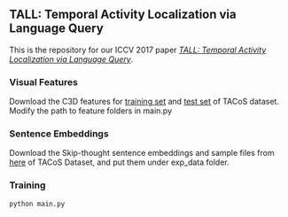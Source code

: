 ## TALL: Temporal Activity Localization via Language Query

This is the repository for our ICCV 2017 paper [_TALL: Temporal Activity Localization via Language Query_](https://arxiv.org/abs/1705.02101).

### Visual Features
Download the C3D features for [training set](https://drive.google.com/file/d/1zQp0aYGFCm8PqqHOh4UtXfy2U3pJMBeu/view?usp=sharing)  and [test set](https://drive.google.com/file/d/1zC-UrspRf42Qiu5prQw4fQrbgLQfJN-P/view?usp=sharing) of TACoS dataset. Modify the path to feature folders in main.py

### Sentence Embeddings
Download the Skip-thought sentence embeddings and sample files from [here](https://drive.google.com/file/d/1HF-hNFPvLrHwI5O7YvYKZWTeTxC5Mg1K/view?usp=sharing) of TACoS Dataset, and put them under exp_data folder.

### Training
`python main.py`

